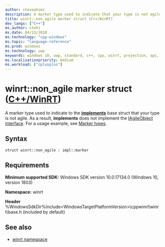 ```yaml
---
author: stevewhims
description: A marker type used to indicate that your type is not agile, and consequently does not implement the IAgileObject interface.
title: winrt::non_agile marker struct (C++/WinRT)
dev_langs: ["C++"]
ms.author: stwhi
ms.date: 04/13/2018
ms.technology: "cpp-windows"
ms.topic: "language-reference"
ms.prod: windows
ms.technology: uwp
keywords: windows 10, uwp, standard, c++, cpp, winrt, projection, api, reference, marker, type
ms.localizationpriority: medium
ms.workload: ["cplusplus"]
---
```


# winrt::non_agile marker struct ([C++/WinRT](/windows/uwp/cpp-and-winrt-apis/intro-to-using-cpp-with-winrt))
A marker type used to indicate to the [**implements**](implements.md) base struct that your type is not agile. As a result, **implements** does not implement the [IAgileObject interface](https://msdn.microsoft.com/library/windows/desktop/hh802476). For a usage example, see [Marker types](implements.md#marker-types).

## Syntax
```cppwinrt
struct winrt::non_agile : impl::marker
```

## Requirements
**Minimum supported SDK:** Windows SDK version 10.0.17134.0 (Windows 10, version 1803)

**Namespace:** winrt

**Header** %WindowsSdkDir%Include\<WindowsTargetPlatformVersion>\cppwinrt\winrt\base.h (included by default)

## See also 
* [winrt namespace](winrt.md)
